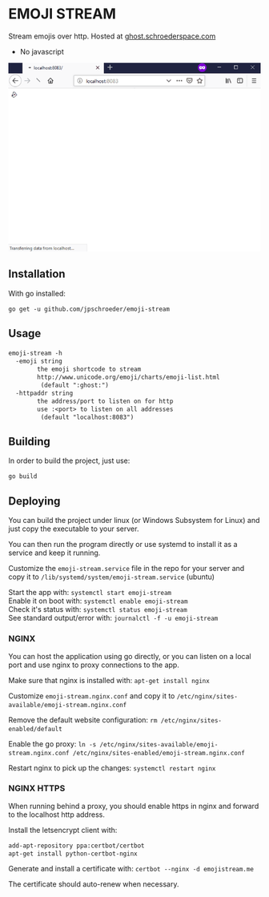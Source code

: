 
EMOJI STREAM
==========

Stream emojis over http. Hosted at [ghost.schroederspace.com](https://ghost.schroederspace.com/)

- No javascript

![](demo.gif)

## Installation

With go installed:
```shell
go get -u github.com/jpschroeder/emoji-stream
```

## Usage

```shell
emoji-stream -h
  -emoji string
        the emoji shortcode to stream
        http://www.unicode.org/emoji/charts/emoji-list.html
         (default ":ghost:")
  -httpaddr string
        the address/port to listen on for http
        use :<port> to listen on all addresses
         (default "localhost:8083")
```

## Building

In order to build the project, just use:
```shell
go build
```

## Deploying

You can build the project under linux (or Windows Subsystem for Linux) and just copy the executable to your server.

You can then run the program directly or use systemd to install it as a service and keep it running.

Customize the `emoji-stream.service` file in the repo for your server and copy it to `/lib/systemd/system/emoji-stream.service` (ubuntu)

Start the app with: `systemctl start emoji-stream`  
Enable it on boot with: `systemctl enable emoji-stream`  
Check it's status with: `systemctl status emoji-stream`  
See standard output/error with: `journalctl -f -u emoji-stream`

### NGINX

You can host the application using go directly, or you can listen on a local port and use nginx to proxy connections to the app.

Make sure that nginx is installed with: `apt-get install nginx`

Customize `emoji-stream.nginx.conf` and copy it to `/etc/nginx/sites-available/emoji-stream.nginx.conf`

Remove the default website configuration: `rm /etc/nginx/sites-enabled/default`

Enable the go proxy: `ln -s /etc/nginx/sites-available/emoji-stream.nginx.conf /etc/nginx/sites-enabled/emoji-stream.nginx.conf`

Restart nginx to pick up the changes: `systemctl restart nginx`

### NGINX HTTPS

When running behind a proxy, you should enable https in nginx and forward to the localhost http address.

Install the letsencrypt client with: 

```shell
add-apt-repository ppa:certbot/certbot
apt-get install python-certbot-nginx
```

Generate and install a certificate with: `certbot --nginx -d emojistream.me`

The certificate should auto-renew when necessary.
